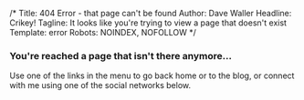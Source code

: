/*
Title: 404 Error - that page can't be found
Author: Dave Waller
Headline: Crikey!
Tagline: It looks like you're trying to view a page that doesn't exist
Template: error
Robots: NOINDEX, NOFOLLOW
*/

<div class="row">
	<div id="what" class="12u$">
		<h3>You're reached a page that isn't there anymore&hellip;</h3>
	</div>
</div>

Use one of the links in the menu to go back home or to the blog, or connect with me using one of the social networks below.